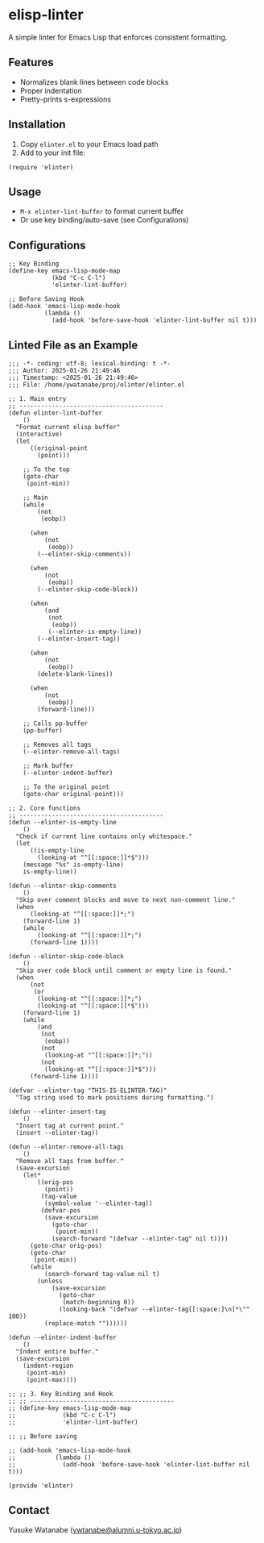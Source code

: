 <!-- ---
!-- Timestamp: 2025-01-26 21:54:47
!-- Author: ywatanabe
!-- File: /home/ywatanabe/proj/elinter/README.md
!-- --- -->

# elisp-linter

A simple linter for Emacs Lisp that enforces consistent formatting.

## Features

- Normalizes blank lines between code blocks
- Proper indentation
- Pretty-prints s-expressions

## Installation

1. Copy `elinter.el` to your Emacs load path
2. Add to your init file:

```elisp
(require 'elinter)
```

## Usage

- `M-x elinter-lint-buffer` to format current buffer
- Or use key binding/auto-save (see Configurations)

## Configurations
``` elisp
;; Key Binding
(define-key emacs-lisp-mode-map
            (kbd "C-c C-l")
            'elinter-lint-buffer)

;; Before Saving Hook
(add-hook 'emacs-lisp-mode-hook
          (lambda ()
            (add-hook 'before-save-hook 'elinter-lint-buffer nil t)))
```

## Linted File as an Example
```elisp
;;; -*- coding: utf-8; lexical-binding: t -*-
;;; Author: 2025-01-26 21:49:46
;;; Timestamp: <2025-01-26 21:49:46>
;;; File: /home/ywatanabe/proj/elinter/elinter.el

;; 1. Main entry
;; ----------------------------------------
(defun elinter-lint-buffer
    ()
  "Format current elisp buffer"
  (interactive)
  (let
      ((original-point
        (point)))

    ;; To the top
    (goto-char
     (point-min))

    ;; Main
    (while
        (not
         (eobp))

      (when
          (not
           (eobp))
        (--elinter-skip-comments))

      (when
          (not
           (eobp))
        (--elinter-skip-code-block))

      (when
          (and
           (not
            (eobp))
           (--elinter-is-empty-line))
        (--elinter-insert-tag))

      (when
          (not
           (eobp))
        (delete-blank-lines))

      (when
          (not
           (eobp))
        (forward-line)))

    ;; Calls pp-buffer
    (pp-buffer)

    ;; Removes all tags
    (--elinter-remove-all-tags)

    ;; Mark buffer
    (--elinter-indent-buffer)

    ;; To the original point
    (goto-char original-point)))

;; 2. Core functions
;; ----------------------------------------
(defun --elinter-is-empty-line
    ()
  "Check if current line contains only whitespace."
  (let
      ((is-empty-line
        (looking-at "^[[:space:]]*$")))
    (message "%s" is-empty-line)
    is-empty-line))

(defun --elinter-skip-comments
    ()
  "Skip over comment blocks and move to next non-comment line."
  (when
      (looking-at "^[[:space:]]*;")
    (forward-line 1)
    (while
        (looking-at "^[[:space:]]*;")
      (forward-line 1))))

(defun --elinter-skip-code-block
    ()
  "Skip over code block until comment or empty line is found."
  (when
      (not
       (or
        (looking-at "^[[:space:]]*;")
        (looking-at "^[[:space:]]*$")))
    (forward-line 1)
    (while
        (and
         (not
          (eobp))
         (not
          (looking-at "^[[:space:]]*;"))
         (not
          (looking-at "^[[:space:]]*$")))
      (forward-line 1))))

(defvar --elinter-tag "THIS-IS-ELINTER-TAG)"
  "Tag string used to mark positions during formatting.")

(defun --elinter-insert-tag
    ()
  "Insert tag at current point."
  (insert --elinter-tag))

(defun --elinter-remove-all-tags
    ()
  "Remove all tags from buffer."
  (save-excursion
    (let*
        ((orig-pos
          (point))
         (tag-value
          (symbol-value '--elinter-tag))
         (defvar-pos
          (save-excursion
            (goto-char
             (point-min))
            (search-forward "(defvar --elinter-tag" nil t))))
      (goto-char orig-pos)
      (goto-char
       (point-min))
      (while
          (search-forward tag-value nil t)
        (unless
            (save-excursion
              (goto-char
               (match-beginning 0))
              (looking-back "(defvar --elinter-tag[[:space:]\n]*\"" 100))
          (replace-match ""))))))

(defun --elinter-indent-buffer
    ()
  "Indent entire buffer."
  (save-excursion
    (indent-region
     (point-min)
     (point-max))))

;; ;; 3. Key Binding and Hook
;; ;; ----------------------------------------
;; (define-key emacs-lisp-mode-map
;;             (kbd "C-c C-l")
;;             'elinter-lint-buffer)

;; ;; Before saving

;; (add-hook 'emacs-lisp-mode-hook
;;           (lambda ()
;;             (add-hook 'before-save-hook 'elinter-lint-buffer nil t)))

(provide 'elinter)
```

## Contact

Yusuke Watanabe (ywtanabe@alumni.u-tokyo.ac.jp)


<!-- EOF -->
